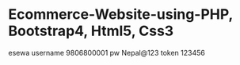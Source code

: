 # Ecommerce-Website-using-PHP, Bootstrap4, Html5, Css3

esewa username 9806800001
pw Nepal@123
token 123456
